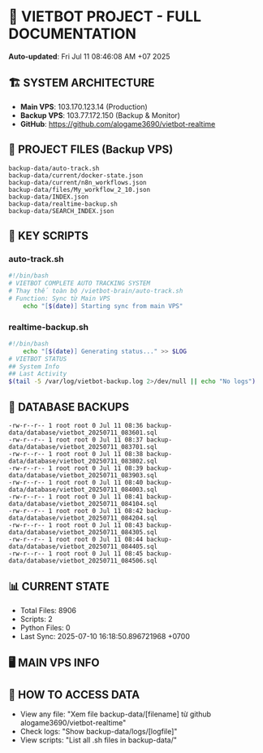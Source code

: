 # 🤖 VIETBOT PROJECT - FULL DOCUMENTATION
**Auto-updated**: Fri Jul 11 08:46:08 AM +07 2025

## 🏗️ SYSTEM ARCHITECTURE
- **Main VPS**: 103.170.123.14 (Production)
- **Backup VPS**: 103.77.172.150 (Backup & Monitor)
- **GitHub**: https://github.com/alogame3690/vietbot-realtime

## 📁 PROJECT FILES (Backup VPS)
```
backup-data/auto-track.sh
backup-data/current/docker-state.json
backup-data/current/n8n_workflows.json
backup-data/files/My_workflow_2_10.json
backup-data/INDEX.json
backup-data/realtime-backup.sh
backup-data/SEARCH_INDEX.json
```

## 🔧 KEY SCRIPTS
### auto-track.sh
```bash
#!/bin/bash
# VIETBOT COMPLETE AUTO TRACKING SYSTEM
# Thay thế toàn bộ /vietbot-brain/auto-track.sh
# Function: Sync từ Main VPS
    echo "[$(date)] Starting sync from main VPS"
```
### realtime-backup.sh
```bash
#!/bin/bash
    echo "[$(date)] Generating status..." >> $LOG
# VIETBOT STATUS
## System Info
## Last Activity
$(tail -5 /var/log/vietbot-backup.log 2>/dev/null || echo "No logs")
```

## 💾 DATABASE BACKUPS
```
-rw-r--r-- 1 root root 0 Jul 11 08:36 backup-data/database/vietbot_20250711_083601.sql
-rw-r--r-- 1 root root 0 Jul 11 08:37 backup-data/database/vietbot_20250711_083701.sql
-rw-r--r-- 1 root root 0 Jul 11 08:38 backup-data/database/vietbot_20250711_083802.sql
-rw-r--r-- 1 root root 0 Jul 11 08:39 backup-data/database/vietbot_20250711_083903.sql
-rw-r--r-- 1 root root 0 Jul 11 08:40 backup-data/database/vietbot_20250711_084003.sql
-rw-r--r-- 1 root root 0 Jul 11 08:41 backup-data/database/vietbot_20250711_084104.sql
-rw-r--r-- 1 root root 0 Jul 11 08:42 backup-data/database/vietbot_20250711_084204.sql
-rw-r--r-- 1 root root 0 Jul 11 08:43 backup-data/database/vietbot_20250711_084305.sql
-rw-r--r-- 1 root root 0 Jul 11 08:44 backup-data/database/vietbot_20250711_084405.sql
-rw-r--r-- 1 root root 0 Jul 11 08:45 backup-data/database/vietbot_20250711_084506.sql
```

## 📊 CURRENT STATE
- Total Files: 8906
- Scripts: 2
- Python Files: 0
- Last Sync: 2025-07-10 16:18:50.896721968 +0700

## 🖥️ MAIN VPS INFO


## 🚨 HOW TO ACCESS DATA
- View any file: "Xem file backup-data/[filename] từ github alogame3690/vietbot-realtime"
- Check logs: "Show backup-data/logs/[logfile]"
- View scripts: "List all .sh files in backup-data/"

